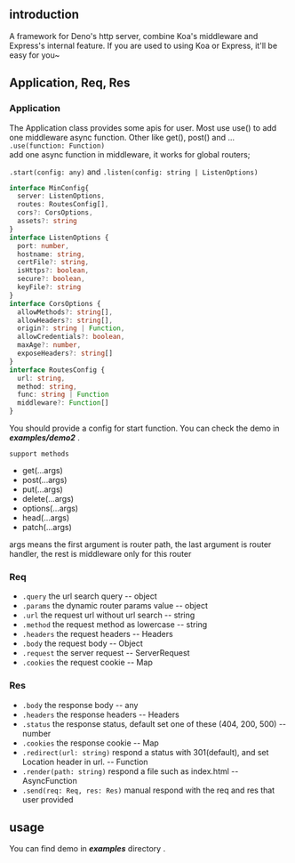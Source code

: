 ## introduction
A framework for Deno's http server, combine Koa's middleware and Express's internal feature. If you are used to using Koa or Express, it'll be easy for you~
## Application, Req, Res
### Application
The Application class provides some apis for user. Most use use() to add one middleware async function. Other like get(), post() and ...<br> 
`.use(function: Function)`<br>
add one async function in middleware, it works for global routers;

`.start(config: any)` 
and
`.listen(config: string | ListenOptions)`
```typescript
interface MinConfig{
  server: ListenOptions,
  routes: RoutesConfig[],
  cors?: CorsOptions,
  assets?: string
}
interface ListenOptions {
  port: number,
  hostname: string,
  certFile?: string,
  isHttps?: boolean,
  secure?: boolean,
  keyFile?: string
}
interface CorsOptions {
  allowMethods?: string[],
  allowHeaders?: string[],
  origin?: string | Function,
  allowCredentials?: boolean,
  maxAge?: number,
  exposeHeaders?: string[]
}
interface RoutesConfig {
  url: string,
  method: string,
  func: string | Function
  middleware?: Function[]
}
```
You should provide a config for start function. You can check the demo in ***examples/demo2*** .

`support methods`

* get(...args)
* post(...args)
* put(...args)
* delete(...args)
* options(...args)
* head(...args)
* patch(...args)

args means the first argument is router path, the last argument is router handler, the rest is middleware only for this router
### Req
* `.query`
the url search query -- object
* `.params`
the dynamic router params value -- object
* `.url`
the request url without url search -- string
* `.method`
the request method as lowercase -- string
* `.headers`
the request headers -- Headers
* `.body`
the request body -- Object
* `.request`
the server request -- ServerRequest
* `.cookies`
the request cookie -- Map
### Res
* `.body`
the response body -- any
* `.headers`
the response headers -- Headers
* `.status`
the response status, default set one of these (404, 200, 500) -- number
* `.cookies`
the response cookie -- Map
* `.redirect(url: string)`
respond a status with 301(default), and set Location header in url. -- Function
* `.render(path: string)`
respond a file such as index.html -- AsyncFunction
* `.send(req: Req, res: Res)`
manual respond with the req and res that user provided
## usage
You can find demo in ***examples*** directory .<nr>
